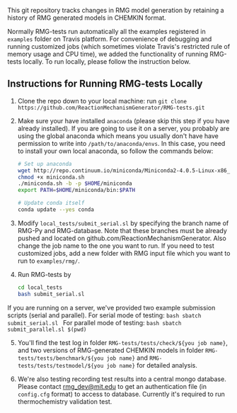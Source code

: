 This git repository tracks changes in RMG model generation by retaining a history of RMG generated models in CHEMKIN format.

Normally RMG-tests run automatically all the examples registered in `examples` folder on Travis platform. For convenience of debugging and running customized jobs (which sometimes violate Travis's restricted rule of memory usage and CPU time), we added the functionality of running RMG-tests locally. To run locally, please follow the instruction below.


## Instructions for Running RMG-tests Locally

1. Clone the repo down to your local machine: run `git clone https://github.com/ReactionMechanismGenerator/RMG-tests.git`

2. Make sure your have installed `anaconda` (please skip this step if you have already installed). If you are going to use it on a server, you probably are using the global anaconda which means you usually don't have have permission to write into `/path/to/anaconda/envs`. In this case, you need to install your own local anaconda, so follow the commands below:

	```bash
	# Set up anaconda
	wget http://repo.continuum.io/miniconda/Miniconda2-4.0.5-Linux-x86_64.sh -O miniconda.sh
	chmod +x miniconda.sh
	./miniconda.sh -b -p $HOME/miniconda
	export PATH=$HOME/miniconda/bin:$PATH

	# Update conda itself
	conda update --yes conda
	```

3. Modify `local_tests/submit_serial.sl` by specifying the branch name of RMG-Py and RMG-database. Note that these branches must be already pushed and located on github.com/ReactionMechanismGenerator. Also change the job name to the one you want to run. If you need to test customized jobs, add a new folder with RMG input file which you want to run to `examples/rmg/`.

4. Run RMG-tests by 
	```bash
	cd local_tests
	bash submit_serial.sl
	```
If you are running on a server, we've provided two example submission scripts (serial and parallel). 
For serial mode of testing:
	```bash
	sbatch submit_serial.sl
	``` 
For parallel mode of testing:
	```bash
	sbatch submit_parallel.sl $(pwd)
	```

5. You'll find the test log in folder `RMG-tests/tests/check/${you job name}`, and two versions of RMG-generated CHEMKIN models in folder `RMG-tests/tests/benchmark/${you job name}` and `RMG-tests/tests/testmodel/${you job name}` for detailed analysis.

6. We're also testing recording test results into a central mongo database. Please contact rmg_dev@mit.edu to get an authentication file (in `config.cfg` format) to access to database. Currently it's required to run thermochemistry validation test.
